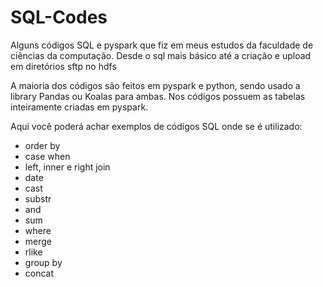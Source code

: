 # SQL-Codes
Alguns códigos SQL e pyspark que fiz em meus estudos da faculdade de ciências da computação. Desde o sql mais básico até a criação e upload em diretórios sftp no hdfs

A maioria dos códigos são feitos em pyspark e python, sendo usado a library Pandas ou Koalas para ambas. Nos códigos possuem as tabelas inteiramente criadas em pyspark.

Aqui você poderá achar exemplos de códigos SQL onde se é utilizado:
- order by
- case when
- left, inner e right join
- date
- cast
- substr
- and
- sum
- where
- merge
- rlike
- group by
- concat
